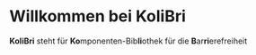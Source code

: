 # Willkommen bei KoliBri

**KoliBri** steht für **Ko**mponenten-Bib**li**othek für die **B**ar**ri**erefreiheit